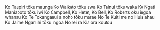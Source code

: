 
Ko Taupiri tōku maunga
Ko Waikato tōku awa
Ko Tainui tōku waka
Ko Ngati Maniapoto tōku iwi
Ko Campbell, Ko Hetet, Ko Bell, Ko Roberts oku ingoa whanau
Ko Te Tokanganui a noho tōku marae
No Te Kuiti me no Huia ahau
Ko Jaime Ngamihi tōku ingoa
No rei ra
Kia ora koutou
